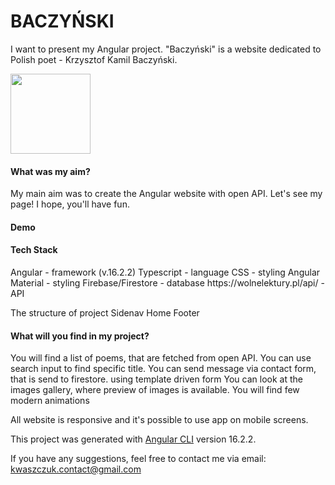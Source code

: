 <h1>BACZYŃSKI</h1>

I want to present my Angular project. "Baczyński" is a website dedicated to Polish poet - Krzysztof Kamil Baczyński.

<img src="https://github.com/w-kasia/Baczynski/assets/121196574/a5713fe4-772d-4041-8b95-e85fa61665bb" width="128">



<h4>What was my aim?</h4>
My main aim was to create the Angular website with open API. Let's see my page! I hope, you'll have fun.

<h4>Demo</h4>

<h4>Tech Stack</h4>
Angular - framework (v.16.2.2)
Typescript - language
CSS - styling
Angular Material - styling
Firebase/Firestore - database
https://wolnelektury.pl/api/ - API

The structure of project
Sidenav
Home
Footer

<h4>What will you find in my project?</h4>
You will find a list of poems, that are fetched from open API. You can use search input to find specific title.
You can send message via contact form, that is send to firestore. using template driven form
You can look at the images gallery, where preview of images is available. 
You will find few modern animations

All website is responsive and it's possible to use app on mobile screens.

This project was generated with [Angular CLI](https://github.com/angular/angular-cli) version 16.2.2.

If you have any suggestions, feel free to contact me via email: kwaszczuk.contact@gmail.com

